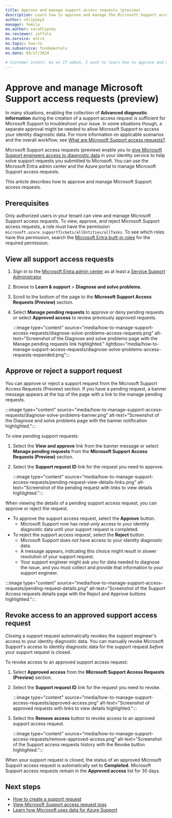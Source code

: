 ```yaml
---
title: Approve and manage support access requests (preview)
description: Learn how to approve and manage the Microsoft Support access requests to Microsoft Entra identity data
author: shlipsey3
manager: femila
ms.author: sarahlipsey
ms.reviewer: jeffsta
ms.service: entra
ms.topic: how-to
ms.subservice: fundamentals
ms.date: 09/27/2024

# Customer intent: As an IT admin, I want to learn how to approve and manage Microsoft Support access requests to Microsoft Entra identity data so that I can troubleshoot issues with Microsoft Support.
---
```


# Approve and manage Microsoft Support access requests (preview)

In many situations, enabling the collection of **Advanced diagnostic information** during the creation of a support access request is sufficient for Microsoft Support to troubleshoot your issue. In some situations though, a separate approval might be needed to allow Microsoft Support to access your identity diagnostic data. For more information on applicable scenarios and the overall workflow, see [What are Microsoft Support access requests?](concept-support-access-requests.md).

Microsoft Support access requests (preview) enable you to [give Microsoft Support engineers access to diagnostic data](concept-support-access-requests.md) in your identity service to help solve support requests you submitted to Microsoft. You can use the Microsoft Entra admin center and the Azure portal to manage Microsoft Support access requests.

This article describes how to approve and manage Microsoft Support access requests.

## Prerequisites

Only authorized users in your tenant can view and manage Microsoft Support access requests. To view, approve, and reject Microsoft Support access requests, a role must have the permission `microsoft.azure.supportTickets/allEntities/allTasks`. To see which roles have this permission, search the [Microsoft Entra built-in roles](~/identity/role-based-access-control/permissions-reference.md) for the required permission.

## View all support access requests

1. Sign in to the [Microsoft Entra admin center](https://entra.microsoft.com) as at least a [Service Support Administrator](~/identity/role-based-access-control/permissions-reference.md#service-support-administrator).

1. Browse to **Learn & support** > **Diagnose and solve problems**.

1. Scroll to the bottom of the page to the **Microsoft Support Access Requests (Preview)** section.

1. Select **Manage pending requests** to approve or deny pending requests or select **Approved access** to review previously approved requests.

    :::image type="content" source="media/how-to-manage-support-access-requests/diagnose-solve-problems-access-requests.png" alt-text="Screenshot of the Diagnose and solve problems page with the Manage pending requests link highlighted." lightbox="media/how-to-manage-support-access-requests/diagnose-solve-problems-access-requests-expanded.png":::

## Approve or reject a support request

You can approve or reject a support request from the Microsoft Support Access Requests (Preview) section. If you have a pending request, a banner message appears at the top of the page with a link to the manage pending requests.

:::image type="content" source="media/how-to-manage-support-access-requests/diagnose-solve-problems-banner.png" alt-text="Screenshot of the Diagnose and solve problems page with the banner notification highlighted.":::

To view pending support requests:

1. Select the **View and approve** link from the banner message or select **Manage pending requests** from the **Microsoft Support Access Requests (Preview)** section.

1. Select the **Support request ID** link for the request you need to approve.

   :::image type="content" source="media/how-to-manage-support-access-requests/pending-request-view-details-links.png" alt-text="Screenshot of the pending request with links to view details highlighted.":::

When viewing the details of a pending support access request, you can approve or reject the request.

- To approve the support access request, select the **Approve** button.
    - Microsoft Support now has *read-only* access to your identity diagnostic data until your support request is completed.
- To reject the support access request, select the **Reject** button.
    - Microsoft Support does *not* have access to your identity diagnostic data.
    - A message appears, indicating this choice might result in slower resolution of your support request.
    - Your support engineer might ask you for data needed to diagnose the issue, and you must collect and provide that information to your support engineer.

:::image type="content" source="media/how-to-manage-support-access-requests/pending-request-details.png" alt-text="Screenshot of the Support Access requests details page with the Reject and Approve buttons highlighted.":::

## Revoke access to an approved support access request

Closing a support request automatically revokes the support engineer's access to your identity diagnostic data. You can manually revoke Microsoft Support's access to identity diagnostic data for the support request *before* your support request is closed.

To revoke access to an approved support access request:

1. Select **Approved access** from the **Microsoft Support Access Requests (Preview)** section.

1. Select the **Support request ID** link for the request you need to revoke.

   :::image type="content" source="media/how-to-manage-support-access-requests/approved-access.png" alt-text="Screenshot of approved requests with links to view details highlighted.":::

1. Select the **Remove access** button to revoke access to an approved support access request.

    :::image type="content" source="media/how-to-manage-support-access-requests/remove-approved-access.png" alt-text="Screenshot of the Support access requests history with the Revoke button highlighted.":::

When your support request is closed, the status of an approved Microsoft Support access request is automatically set to **Completed.** Microsoft Support access requests remain in the **Approved access** list for 30 days.

## Next steps

- [How to create a support request](how-to-get-support.md)
- [View Microsoft Support access request logs](how-to-view-support-access-request-logs.md)
- [Learn how Microsoft uses data for Azure Support](https://azure.microsoft.com/support/legal/support-diagnostic-information-collection/)
